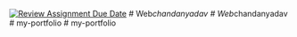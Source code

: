 [![Review Assignment Due Date](https://classroom.github.com/assets/deadline-readme-button-24ddc0f5d75046c5622901739e7c5dd533143b0c8e959d652212380cedb1ea36.svg)](https://classroom.github.com/a/sU8Qvgwb)
#   W e b _ c h a n d a n y a d a v  
 #   W e b _ c h a n d a n y a d a v  
 #   m y - p o r t f o l i o  
 #   m y - p o r t f o l i o  
 